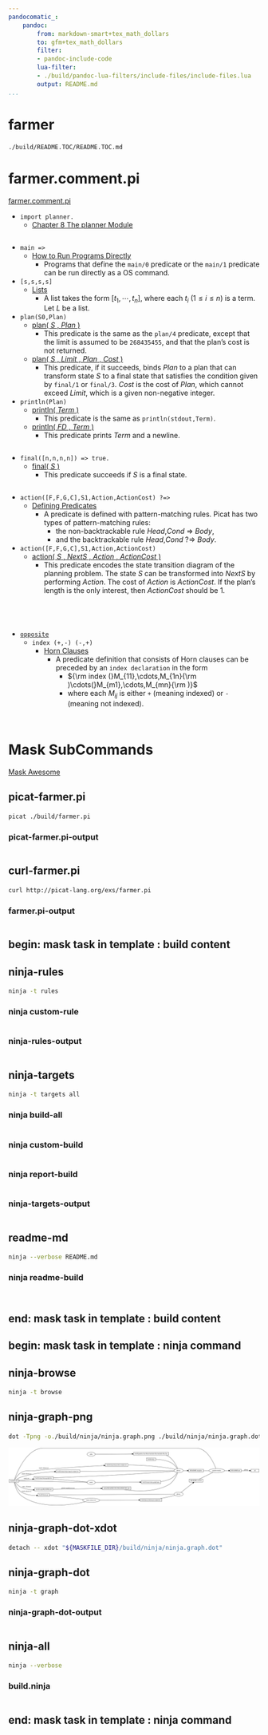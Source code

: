 ```yaml
---
pandocomatic_:
    pandoc:
        from: markdown-smart+tex_math_dollars
        to: gfm+tex_math_dollars
        filter:
        - pandoc-include-code
        lua-filter:
        - ./build/pandoc-lua-filters/include-files/include-files.lua
        output: README.md
...
```


# farmer

<!-- markdownlint-disable MD007 MD030 -->
```{.include}
./build/README.TOC/README.TOC.md
```
<!-- markdownlint-enable MD007 MD030 -->

# farmer.comment.pi

[farmer.comment.pi](./farmer.comment.pi)

-   `import planner.`
    -   [Chapter 8 The planner Module](http://retina.inf.ufsc.br/picat_guide/#x1-1130008)

```{.picat include=./farmer.comment.pi snippet=import}
```

-   `main =>`
    -   [How to Run Programs Directly](http://retina.inf.ufsc.br/picat_guide/#x1-430002.1.5)
        -   Programs that define the `main/0` predicate or the `main/1` predicate
            can be run directly as a OS command.
-   `[s,s,s,s]`
    -   [Lists](http://retina.inf.ufsc.br/picat_guide/#x1-510003.4.1)
        -   A list takes the form $[t_1,\cdots,t_n]$,
            where each $t_i$ ($1 \leq i \leq n$) is a term.
            Let $L$ be a list.
-   `plan(S0,Plan)`
    -   [plan( _S_ , _Plan_ )](http://retina.inf.ufsc.br/picat_guide/#dx1-114003)
        -   This predicate is the same as the `plan/4` predicate,
            except that the limit is assumed to be `268435455`,
            and that the plan’s cost is not returned.
    -   [plan( _S_ , _Limit_ , _Plan_ , _Cost_ )](http://retina.inf.ufsc.br/picat_guide/#dx1-114001)
        -   This predicate, if it succeeds,
            binds _Plan_ to a plan that can transform state _S_ to a final state
            that satisfies the condition given by `final/1` or `final/3`.
            _Cost_ is the cost of _Plan_, which cannot exceed _Limit_,
            which is a given non-negative integer.
-   `println(Plan)`
    -   [println( _Term_ )](http://retina.inf.ufsc.br/picat_guide/#dx1-130006)
        -   This predicate is the same as `println(stdout,Term)`.
    -   [println( _FD_ , _Term_ )](http://retina.inf.ufsc.br/picat_guide/#dx1-130005)
        -   This predicate prints _Term_ and a newline.

```{.picat include=./farmer.comment.pi snippet=main}
```

-   `final([n,n,n,n]) => true.`
    -   [final( _S_ )](http://retina.inf.ufsc.br/picat_guide/#dx1-113003)
        -   This predicate succeeds if _S_ is a final state.

```{.picat include=./farmer.comment.pi snippet=final}
```

-   `action([F,F,G,C],S1,Action,ActionCost) ?=>`
    -   [Defining Predicates](http://retina.inf.ufsc.br/picat_guide/#x1-100001.2)
        -   A predicate is defined with pattern-matching rules.
            Picat has two types of pattern-matching rules:
            -   the non-backtrackable rule _Head_,_Cond_ => _Body_,
            -   and the backtrackable rule _Head_,_Cond_ ?=> _Body_.
-   `action([F,F,G,C],S1,Action,ActionCost)`
    -   [action( _S_ , _NextS_ , _Action_ , _ActionCost_ )](http://retina.inf.ufsc.br/picat_guide/#dx1-113005)
        -   This predicate encodes the state transition diagram of the planning problem.
            The state _S_ can be transformed into _NextS_ by performing _Action_.
            The cost of _Action_ is _ActionCost_.
            If the plan’s length is the only interest,
            then _ActionCost_ should be 1.

```{.picat include=./farmer.comment.pi snippet=action-farmer_wolf}
```

```{.picat include=./farmer.comment.pi snippet=action-farmer_goat}
```

```{.picat include=./farmer.comment.pi snippet=action-farmer_cabbage}
```

```{.picat include=./farmer.comment.pi snippet=action-farmer_alone}
```

<!-- markdownlint-disable MD013 -->
-   [`opposite`](#opposite)
    -   `index (+,-) (-,+)`
        -   [Horn Clauses](http://retina.inf.ufsc.br/picat_guide/#x1-130001.2)
            -   A predicate definition that consists of Horn clauses can
                be preceded by an `index declaration` in the form
                -   ${\rm index (}M_{11},\cdots,M_{1n}{\rm )\cdots(}M_{m1},\cdots,M_{mn}{\rm )}$
                -   where each $M_{ij}$ is either `+` (meaning indexed) or `-` (meaning not indexed).

<!-- markdownlint-enable MD013 -->

```{.picat include=./farmer.comment.pi snippet=opposite}
```

```{.picat include=./farmer.comment.pi snippet=unsafe}
```

# Mask SubCommands

[Mask Awesome](https://github.com/huzhenghui/mask-awesome)

## picat-farmer.pi

```bash
picat ./build/farmer.pi
```

### picat-farmer.pi-output

```{.plain include=./build/picat-farmer.pi-output.txt}
```

## curl-farmer.pi

```bash
curl http://picat-lang.org/exs/farmer.pi
```

### farmer.pi-output

```{.picat include=./build/farmer.pi}

```

## begin: mask task in template : build content

## ninja-rules

```bash
ninja -t rules
```

### ninja custom-rule

```{.ninja include=build.ninja snippet=custom-rule}
```

### ninja-rules-output

```{.plain include=./build/ninja/ninja-rules-output.txt}
```

## ninja-targets

```bash
ninja -t targets all
```

### ninja build-all

```{.ninja include=build.ninja snippet=build-all}
```

### ninja custom-build

```{.ninja include=build.ninja snippet=custom-build}

```

### ninja report-build

```{.ninja include=build.ninja snippet=report-build}

```

### ninja-targets-output

```{.plain include=./build/ninja/ninja-targets-output.txt}
```

## readme-md

```bash
ninja --verbose README.md
```

### ninja readme-build

```{.ninja include=build.ninja snippet=custom-readme-build}
```

```{.ninja include=build.ninja snippet=readme-build}
```

## end: mask task in template : build content

## begin: mask task in template : ninja command

## ninja-browse

```bash
ninja -t browse
```

## ninja-graph-png

```bash
dot -Tpng -o./build/ninja/ninja.graph.png ./build/ninja/ninja.graph.dot
```

![ninja](./build/ninja/ninja.graph.png)

## ninja-graph-dot-xdot

```bash
detach -- xdot "${MASKFILE_DIR}/build/ninja/ninja.graph.dot"
```

## ninja-graph-dot

```bash
ninja -t graph
```

### ninja-graph-dot-output

```{.dot include=./build/ninja/ninja.graph.dot}
```

## ninja-all

```bash
ninja --verbose
```

### build.ninja

```{.ninja include=./build.ninja}
```

## end: mask task in template : ninja command
